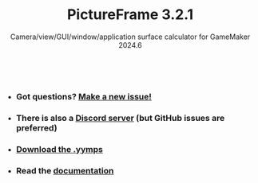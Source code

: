 <h1 align="center">PictureFrame 3.2.1</h1>
<p align="center">Camera/view/GUI/window/application surface calculator for GameMaker 2024.6</p>

&nbsp;

&nbsp;

- ### Got questions? [Make a new issue!](https://github.com/JujuAdams/PictureFrame/issues/new)
- ### There is also a [Discord server](https://discord.gg/hwgWpnsNw2) (but GitHub issues are preferred)
- ### [Download the .yymps](https://github.com/JujuAdams/PictureFrame/releases/)
- ### Read the [documentation](http://jujuadams.github.io/PictureFrame)
